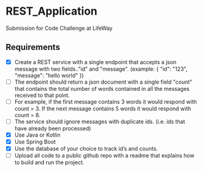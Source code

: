 # REST_Application
Submission for Code Challenge at LifeWay

## Requirements
- [x] Create a REST service with a single endpoint that accepts a json message with two fields.."id" and "message". (example: { "id": "123", "message": "hello world" })
- [ ] The endpoint should return a json document with a single field "count" that contains the total number of words contained in all the messages received to that point.
- [ ] For example, if the first message contains 3 words it would respond with count = 3. If the next message contains 5 words it would respond with count = 8.
- [ ] The service should ignore messages with duplicate ids. (i.e. ids that have already been processed)
- [x] Use Java or Kotlin
- [x] Use Spring Boot
- [x] Use the database of your choice to track id’s and counts.
- [ ] Upload all code to a public github repo with a readme that explains how to build and run the project.
